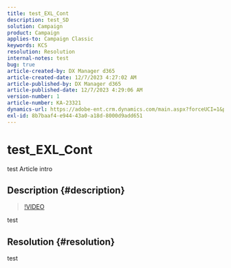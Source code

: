 ```yaml
---
title: test_EXL_Cont
description: test_SD
solution: Campaign
product: Campaign
applies-to: Campaign Classic
keywords: KCS
resolution: Resolution
internal-notes: test
bug: true
article-created-by: DX Manager d365
article-created-date: 12/7/2023 4:27:02 AM
article-published-by: DX Manager d365
article-published-date: 12/7/2023 4:29:06 AM
version-number: 1
article-number: KA-23321
dynamics-url: https://adobe-ent.crm.dynamics.com/main.aspx?forceUCI=1&pagetype=entityrecord&etn=knowledgearticle&id=7fcca7db-b894-ee11-be37-6045bd006a22
exl-id: 8b7baaf4-e944-43a0-a18d-8000d9add651
---
```

# test_EXL_Cont


test Article intro

## Description {#description}



>[!VIDEO](https://video.tv.adobe.com/v/18696?quality=9&amp;learn=on)

 
test

## Resolution {#resolution}


test

